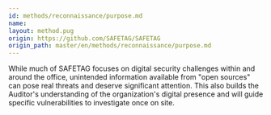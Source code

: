 ```yaml
---
id: methods/reconnaissance/purpose.md
name: 
layout: method.pug
origin: https://github.com/SAFETAG/SAFETAG
origin_path: master/en/methods/reconnaissance/purpose.md
---
```


While much of SAFETAG focuses on digital security challenges within and around the office,  unintended information available from "open sources" can pose real threats and deserve significant attention.  This also builds the Auditor's understanding of the organization's digital presence  and will guide specific vulnerabilities to investigate once on site.

